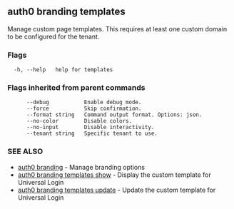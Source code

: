 ## auth0 branding templates

Manage custom page templates. This requires at least one custom domain to be configured for the tenant.

### Flags

```
  -h, --help   help for templates
```

### Flags inherited from parent commands

```
      --debug           Enable debug mode.
      --force           Skip confirmation.
      --format string   Command output format. Options: json.
      --no-color        Disable colors.
      --no-input        Disable interactivity.
      --tenant string   Specific tenant to use.
```

### SEE ALSO

* [auth0 branding](auth0_branding.md)	 - Manage branding options
* [auth0 branding templates show](auth0_branding_templates_show.md)	 - Display the custom template for Universal Login
* [auth0 branding templates update](auth0_branding_templates_update.md)	 - Update the custom template for Universal Login
